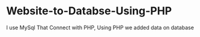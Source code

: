 # Website-to-Databse-Using-PHP
I use MySql That Connect with PHP, Using PHP we added data on database
